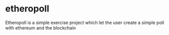 # etheropoll
Etheropoll is a simple exercise project which let the user create a simple poll with ethereum and the blockchain
